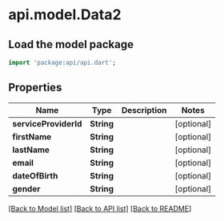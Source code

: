# api.model.Data2

## Load the model package
```dart
import 'package:api/api.dart';
```

## Properties
Name | Type | Description | Notes
------------ | ------------- | ------------- | -------------
**serviceProviderId** | **String** |  | [optional] 
**firstName** | **String** |  | [optional] 
**lastName** | **String** |  | [optional] 
**email** | **String** |  | [optional] 
**dateOfBirth** | **String** |  | [optional] 
**gender** | **String** |  | [optional] 

[[Back to Model list]](../README.md#documentation-for-models) [[Back to API list]](../README.md#documentation-for-api-endpoints) [[Back to README]](../README.md)


